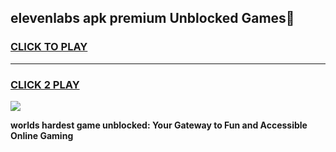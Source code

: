
## elevenlabs apk premium Unblocked Games👋
<h3>
<a href="https://premium.freeplayer.one?title=elevenlabs_apk_premium&ref=16F">CLICK TO PLAY</a></h3>
<hr>

<h3>
<a href="https://premium.freeplayer.one?title=elevenlabs_apk_premium&ref=16F">CLICK 2 PLAY</a>
  
</h3>

<a href="https://premium.freeplayer.one?title=elevenlabs_apk_premium&ref=16F/"><img src="https://clearcache.store/games.png"></a>


**worlds hardest game unblocked: Your Gateway to Fun and Accessible Online Gaming**
